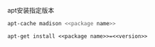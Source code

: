 
apt安装指定版本

```sh
apt-cache madison <<package name>>
```

```
apt-get install <<package name>>=<<version>>
```













































































